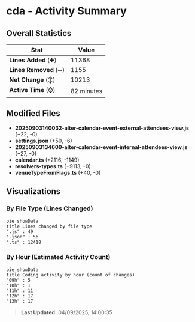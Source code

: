 # cda - Activity Summary 

## Overall Statistics

| Stat                   | Value                                                             |
| ---------------------- | ----------------------------------------------------------------- |
| **Lines Added** (➕)   | 11368                                          |
| **Lines Removed** (➖) | 1155                                        |
| **Net Change** (↕)    | 10213                |
| **Active Time** (⌚)   | 82 minutes |


## Modified Files
- **20250903140032-alter-calendar-event-external-attendees-view.js** (+22, -0)
- **settings.json** (+50, -6)
- **20250903134609-alter-calendar-event-internal-attendees-view.js** (+27, -0)
- **calendar.ts** (+2116, -1149)
- **resolvers-types.ts** (+9113, -0)
- **venueTypeFromFlags.ts** (+40, -0)

## Visualizations

### By File Type (Lines Changed)

```mermaid
pie showData
title Lines changed by file type
".js" : 49
".json" : 56
".ts" : 12418
```

### By Hour (Estimated Activity Count)

```mermaid
pie showData
title Coding activity by hour (count of changes)
"09h" : 5
"10h" : 1
"11h" : 11
"12h" : 17
"13h" : 17
```


> **Last Updated:** 04/09/2025, 14:00:35